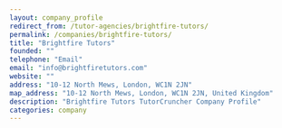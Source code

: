 ```yaml
---
layout: company_profile
redirect_from: /tutor-agencies/brightfire-tutors/
permalink: /companies/brightfire-tutors/
title: "Brightfire Tutors"
founded: ""
telephone: "Email"
email: "info@brightfiretutors.com"
website: ""
address: "10-12 North Mews, London, WC1N 2JN"
map_address: "10-12 North Mews, London, WC1N 2JN, United Kingdom"
description: "Brightfire Tutors TutorCruncher Company Profile"
categories: company
---
```


